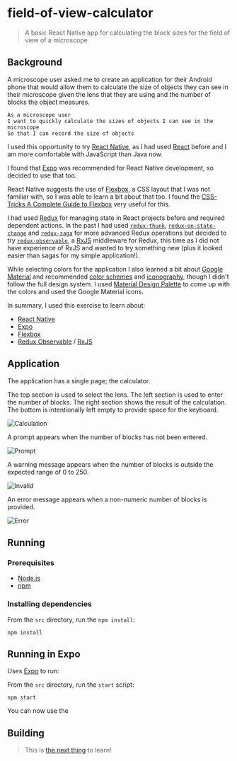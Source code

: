 # field-of-view-calculator #

> A basic React Native app for calculating the block sizes for the field of view of a microscope

## Background ##

A microscope user asked me to create an application for their Android phone that would allow them to calculate the size of objects they can see in their microscope given the lens that they are using and the number of blocks the object measures.

```gherkin
As a microscope user
I want to quickly calculate the sizes of objects I can see in the microscope
So that I can record the size of objects
```

I used this opportunity to try [React Native](http://facebook.github.io/react-native/), as I had used [React](https://reactjs.org/) before and I am more comfortable with JavaScript than Java now.

I found that [Expo](https://expo.io/) was recommended for React Native development, so decided to use that too.

React Native suggests the use of [Flexbox](https://developer.mozilla.org/en-US/docs/Web/CSS/CSS_Flexible_Box_Layout/Basic_Concepts_of_Flexbox), a CSS layout that I was not familiar with, so I was able to learn a bit about that too. I found the [CSS-Tricks A Complete Guide to Flexbox](https://css-tricks.com/snippets/css/a-guide-to-flexbox/) very useful for this.

I had used [Redux](https://redux.js.org/) for managing state in React projects before and required dependent actions. In the past I had used [`redux-thunk`](https://github.com/reduxjs/redux-thunk), [`redux-on-state-change`](https://github.com/franjohn21/redux-on-state-change) and [`redux-saga`](https://redux-saga.js.org/) for more advanced Redux operations but decided to try [`redux-observable`](https://redux-observable.js.org/), a [RxJS](https://rxjs-dev.firebaseapp.com/) middleware for Redux, this time as I did not have experience of RxJS and wanted to try something new (plus it looked easier than sagas for my simple application!).

While selecting colors for the application I also learned a bit about [Google Material](https://material.io/design/) and recommended [color schemes](https://material.io/design/color/the-color-system.html) and [iconography](https://material.io/resources/icons/?style=baseline), though I didn't follow the full design system. I used [Material Design Palette](https://www.materialpalette.com/blue-grey/deep-orange) to come up with the colors and used the Google Material icons.

In summary, I used this exercise to learn about:

* [React Native](http://facebook.github.io/react-native/)
* [Expo](https://expo.io/)
* [Flexbox](https://developer.mozilla.org/en-US/docs/Web/CSS/CSS_Flexible_Box_Layout/Basic_Concepts_of_Flexbox)
* [Redux Observable](https://redux-observable.js.org/) / [RxJS](https://rxjs-dev.firebaseapp.com/)

## Application ##

The application has a single page; the calculator.

The top section is used to select the lens. The left section is used to enter the number of blocks. The right section shows the result of the calculation. The bottom is intentionally left empty to provide space for the keyboard.

![Calculation](images/screenshot-calculation.png)

A prompt appears when the number of blocks has not been entered.

![Prompt](images/screenshot-prompt.png)

A warning message appears when the number of blocks is outside the expected range of 0 to 250.

![Invalid](images/screenshot-invalid.png)

An error message appears when a non-numeric number of blocks is provided.

![Error](images/screenshot-error.png)

## Running ##

### Prerequisites ###

* [Node.js](https://nodejs.org/)
* [npm](https://www.npmjs.com/)

### Installing dependencies ###

From the `src` directory, run the `npm install`:

```console
npm install
```

## Running in Expo ###

Uses [Expo](https://expo.io/) to run:

From the `src` directory, run the `start` script:

```console
npm start
```

You can now use the

## Building ##

> This is [the next thing](https://docs.expo.io/versions/v36.0.0/distribution/building-standalone-apps/) to learn!

